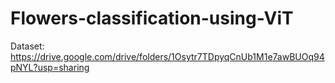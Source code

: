 # Flowers-classification-using-ViT

Dataset: https://drive.google.com/drive/folders/1Osytr7TDpyqCnUb1M1e7awBUOq94pNYL?usp=sharing


